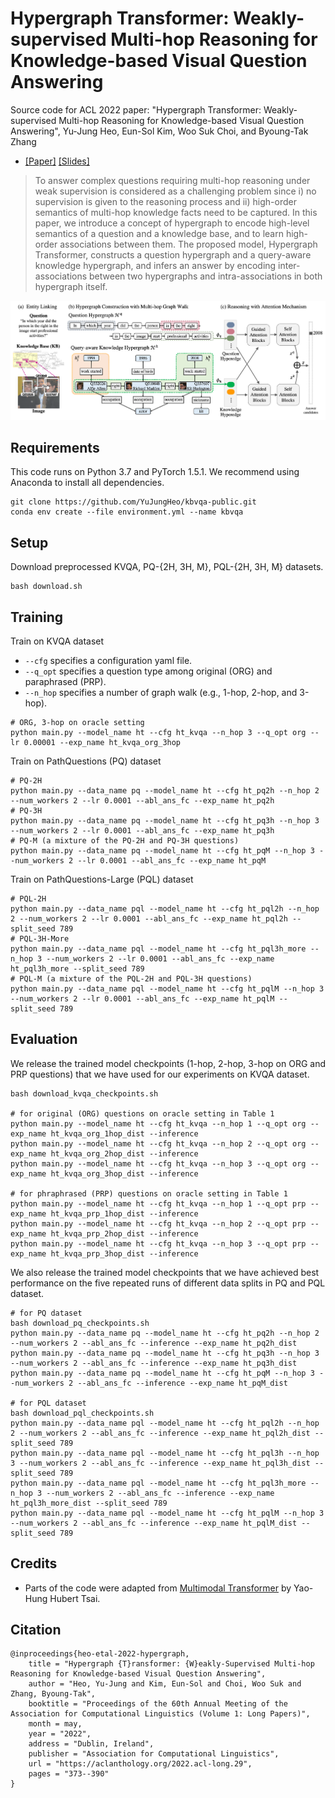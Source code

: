 # Hypergraph Transformer: Weakly-supervised Multi-hop Reasoning for Knowledge-based Visual Question Answering
Source code for ACL 2022 paper: "Hypergraph Transformer: Weakly-supervised Multi-hop Reasoning for Knowledge-based Visual Question Answering", Yu-Jung Heo, Eun-Sol Kim, Woo Suk Choi, and Byoung-Tak Zhang
* [[Paper]](https://aclanthology.org/2022.acl-long.29.pdf) [[Slides]](https://www.dropbox.com/s/kkbmmm1sy7f1ldr/acl22_HGT_slides.pdf)

> To answer complex questions requiring multi-hop reasoning under weak supervision is considered as a challenging problem since i) no supervision is given to the reasoning process and ii) high-order semantics of multi-hop knowledge facts need to be captured. In this paper, we introduce a concept of hypergraph to encode high-level semantics of a question and a knowledge base, and to learn high-order associations between them. The proposed model, Hypergraph Transformer, constructs a question hypergraph and a query-aware knowledge hypergraph, and infers an answer by encoding inter-associations between two hypergraphs and intra-associations in both hypergraph itself. 

![HGT](assets/acl22.png)

## Requirements
This code runs on Python 3.7 and PyTorch 1.5.1. We recommend using Anaconda to install all dependencies.
```
git clone https://github.com/YuJungHeo/kbvqa-public.git
conda env create --file environment.yml --name kbvqa
```

## Setup
Download preprocessed KVQA, PQ-{2H, 3H, M}, PQL-{2H, 3H, M} datasets.
```
bash download.sh
```

## Training

Train on KVQA dataset
* `--cfg` specifies a configuration yaml file.
* `--q_opt` specifies a question type among original (ORG) and paraphrased (PRP).
* `--n_hop` specifies a number of graph walk (e.g., 1-hop, 2-hop, and 3-hop).

```
# ORG, 3-hop on oracle setting
python main.py --model_name ht --cfg ht_kvqa --n_hop 3 --q_opt org --lr 0.00001 --exp_name ht_kvqa_org_3hop
```

Train on PathQuestions (PQ) dataset
```
# PQ-2H 
python main.py --data_name pq --model_name ht --cfg ht_pq2h --n_hop 2 --num_workers 2 --lr 0.0001 --abl_ans_fc --exp_name ht_pq2h
# PQ-3H 
python main.py --data_name pq --model_name ht --cfg ht_pq3h --n_hop 3 --num_workers 2 --lr 0.0001 --abl_ans_fc --exp_name ht_pq3h
# PQ-M (a mixture of the PQ-2H and PQ-3H questions)
python main.py --data_name pq --model_name ht --cfg ht_pqM --n_hop 3 --num_workers 2 --lr 0.0001 --abl_ans_fc --exp_name ht_pqM
```

Train on PathQuestions-Large (PQL) dataset
```
# PQL-2H
python main.py --data_name pql --model_name ht --cfg ht_pql2h --n_hop 2 --num_workers 2 --lr 0.0001 --abl_ans_fc --exp_name ht_pql2h --split_seed 789
# PQL-3H-More
python main.py --data_name pql --model_name ht --cfg ht_pql3h_more --n_hop 3 --num_workers 2 --lr 0.0001 --abl_ans_fc --exp_name ht_pql3h_more --split_seed 789
# PQL-M (a mixture of the PQL-2H and PQL-3H questions)
python main.py --data_name pql --model_name ht --cfg ht_pqlM --n_hop 3 --num_workers 2 --lr 0.0001 --abl_ans_fc --exp_name ht_pqlM --split_seed 789
```

## Evaluation
We release the trained model checkpoints (1-hop, 2-hop, 3-hop on ORG and PRP questions) that we have used for our experiments on KVQA dataset.
```
bash download_kvqa_checkpoints.sh

# for original (ORG) questions on oracle setting in Table 1
python main.py --model_name ht --cfg ht_kvqa --n_hop 1 --q_opt org --exp_name ht_kvqa_org_1hop_dist --inference
python main.py --model_name ht --cfg ht_kvqa --n_hop 2 --q_opt org --exp_name ht_kvqa_org_2hop_dist --inference
python main.py --model_name ht --cfg ht_kvqa --n_hop 3 --q_opt org --exp_name ht_kvqa_org_3hop_dist --inference

# for phraphrased (PRP) questions on oracle setting in Table 1
python main.py --model_name ht --cfg ht_kvqa --n_hop 1 --q_opt prp --exp_name ht_kvqa_prp_1hop_dist --inference
python main.py --model_name ht --cfg ht_kvqa --n_hop 2 --q_opt prp --exp_name ht_kvqa_prp_2hop_dist --inference
python main.py --model_name ht --cfg ht_kvqa --n_hop 3 --q_opt prp --exp_name ht_kvqa_prp_3hop_dist --inference
```

We also release the trained model checkpoints that we have achieved best performance on the five repeated runs of different data splits in PQ and PQL dataset.
```
# for PQ dataset
bash download_pq_checkpoints.sh
python main.py --data_name pq --model_name ht --cfg ht_pq2h --n_hop 2 --num_workers 2 --abl_ans_fc --inference --exp_name ht_pq2h_dist
python main.py --data_name pq --model_name ht --cfg ht_pq3h --n_hop 3 --num_workers 2 --abl_ans_fc --inference --exp_name ht_pq3h_dist
python main.py --data_name pq --model_name ht --cfg ht_pqM --n_hop 3 --num_workers 2 --abl_ans_fc --inference --exp_name ht_pqM_dist

# for PQL dataset
bash download_pql_checkpoints.sh
python main.py --data_name pql --model_name ht --cfg ht_pql2h --n_hop 2 --num_workers 2 --abl_ans_fc --inference --exp_name ht_pql2h_dist --split_seed 789
python main.py --data_name pql --model_name ht --cfg ht_pql3h --n_hop 3 --num_workers 2 --abl_ans_fc --inference --exp_name ht_pql3h_dist --split_seed 789
python main.py --data_name pql --model_name ht --cfg ht_pql3h_more --n_hop 3 --num_workers 2 --abl_ans_fc --inference --exp_name ht_pql3h_more_dist --split_seed 789
python main.py --data_name pql --model_name ht --cfg ht_pqlM --n_hop 3 --num_workers 2 --abl_ans_fc --inference --exp_name ht_pqlM_dist --split_seed 789
```

## Credits
* Parts of the code were adapted from [Multimodal Transformer](https://github.com/yaohungt/Multimodal-Transformer) by Yao-Hung Hubert Tsai.

## Citation
```
@inproceedings{heo-etal-2022-hypergraph,
    title = "Hypergraph {T}ransformer: {W}eakly-Supervised Multi-hop Reasoning for Knowledge-based Visual Question Answering",
    author = "Heo, Yu-Jung and Kim, Eun-Sol and Choi, Woo Suk and Zhang, Byoung-Tak",
    booktitle = "Proceedings of the 60th Annual Meeting of the Association for Computational Linguistics (Volume 1: Long Papers)",
    month = may,
    year = "2022",
    address = "Dublin, Ireland",
    publisher = "Association for Computational Linguistics",
    url = "https://aclanthology.org/2022.acl-long.29",
    pages = "373--390"
}
```